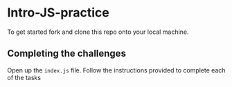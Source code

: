 # Intro-JS-practice
To get started fork and clone this repo onto your local machine. 

## Completing the challenges

Open up the `index.js` file. Follow the instructions provided to complete each of the tasks